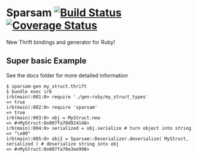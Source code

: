# Sparsam [![Build Status](https://travis-ci.org/airbnb/sparsam.svg?branch=master)](https://travis-ci.org/airbnb/sparsam) [![Coverage Status](https://coveralls.io/repos/github/airbnb/sparsam/badge.svg?branch=master)](https://coveralls.io/github/airbnb/sparsam?branch=master)
New Thrift bindings and generator for Ruby!

## Super basic Example
See the docs folder for more detailed information
```
$ sparsam-gen my_struct.thrift
$ bundle exec irb
irb(main):001:0> require './gen-ruby/my_struct_types'
=> true
irb(main):002:0> require 'sparsam'
=> true
irb(main):003:0> obj = MyStruct.new
=> #<MyStruct:0x007fa70d924148>
irb(main):004:0> serialized = obj.serialize # turn object into string
=> "\x00"
irb(main):005:0> obj2 = Sparsam::Deserializer.deserialize( MyStruct, serialized ) # deserialize string into obj
=> #<MyStruct:0x007fa70e3ee998>
```

